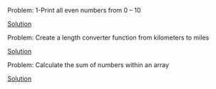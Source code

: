 Problem: 1-Print all even numbers from 0 – 10


[Solution](https://github.com/Slmti-BH/js_challenges/blob/main/misc/printEvenNumbers.js)


Problem: Create a length converter function from kilometers to miles

[Solution](https://github.com/Slmti-BH/js_challenges/blob/main/misc/lengthConverter.js)


Problem: Calculate the sum of numbers within an array

[Solution](https://github.com/Slmti-BH/js_challenges/blob/main/misc/sumNoInArr.js)
